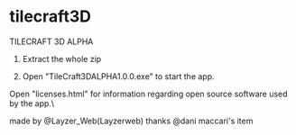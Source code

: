 # tilecraft3D

TILECRAFT 3D ALPHA 
1) Extract the whole zip

2) Open "TileCraft3DALPHA1.0.0.exe" to start the app.

Open "licenses.html" for information regarding open source software used by the app.\

made by @Layzer_Web(Layzerweb)
thanks @dani maccari's item
